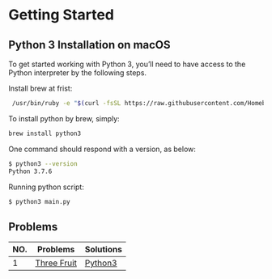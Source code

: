 # Getting Started

## Python 3 Installation on macOS

To get started working with Python 3, you’ll need to have access to the Python interpreter by the following steps.

Install brew at frist:
```sh
 /usr/bin/ruby -e "$(curl -fsSL https://raw.githubusercontent.com/Homebrew/install/master/install)"
```
To install python by brew, simply:
```sh	
brew install python3
```
One command should respond with a version, as below:
```sh	
$ python3 --version
Python 3.7.6
```

Running python script:
```sh	
$ python3 main.py
```


## Problems
| NO. | Problems | Solutions |
| ------ | ------ | ------ | 
| 1 | [Three Fruit](https://github.com/lyushaoli/Programming/tree/master/ThreeFruit/README.md) | [Python3](https://github.com/lyushaoli/Programming/tree/master/ThreeFruit/main.py)| 
